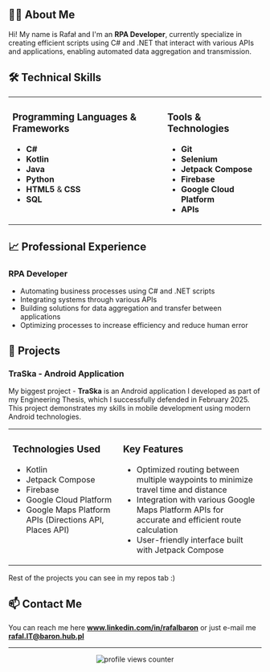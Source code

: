 ## 👨‍💻 About Me
Hi! My name is Rafał and I'm an **RPA Developer**, currently specialize in creating efficient scripts using C# and .NET that interact with various APIs and applications, enabling automated data aggregation and transmission.

## 🛠️ Technical Skills

<table>
  <tr>
    <td valign="top">
      <h3>Programming Languages & Frameworks</h3>
      <ul>
        <li><strong>C#</strong></li>
        <li><strong>Kotlin</strong></li>
        <li><strong>Java</strong></li>
        <li><strong>Python</strong></li>
        <li><strong>HTML5</strong> & <strong>CSS</strong></li>
        <li><strong>SQL</strong></li>
      </ul>
    </td>
    <td valign="top">
      <h3>Tools & Technologies</h3>
      <ul>
        <li><strong>Git</strong></li>
        <li><strong>Selenium</strong></li>
        <li><strong>Jetpack Compose</strong></li>
        <li><strong>Firebase</strong></li>
        <li><strong>Google Cloud Platform</strong></li>
        <li><strong>APIs</strong></li>
      </ul>
    </td>
  </tr>
</table>

## 📈 Professional Experience

### RPA Developer
- Automating business processes using C# and .NET scripts
- Integrating systems through various APIs
- Building solutions for data aggregation and transfer between applications
- Optimizing processes to increase efficiency and reduce human error

## 🚀 Projects

### TraSka - Android Application

My biggest project - **TraSka** is an Android application I developed as part of my Engineering Thesis, which I successfully defended in February 2025. This project demonstrates my skills in mobile development using modern Android technologies.

<table>
  <tr>
    <td valign="top">
      <h3>Technologies Used</h3>
      <ul>
        <li>Kotlin</li>
        <li>Jetpack Compose</li>
        <li>Firebase</li>
        <li>Google Cloud Platform</li>
        <li>Google Maps Platform APIs (Directions API, Places API)</li>
      </ul>
    </td>
    <td valign="top">
      <h3>Key Features</h3>
      <ul>
        <li>Optimized routing between multiple waypoints to minimize travel time and distance</li>
        <li>Integration with various Google Maps Platform APIs for accurate and efficient route calculation</li>
        <li>User-friendly interface built with Jetpack Compose</li>
      </ul>
    </td>
  </tr>
</table>

Rest of the projects you can see in my repos tab :)

## 📫 Contact Me

You can reach me here **www.linkedin.com/in/rafalbaron** or just e-mail me **rafal.IT@baron.hub.pl**

---

<div align="center">
  <img src="https://komarev.com/ghpvc/?username=rafalBaron&label=Profile%20views&color=0e75b6&style=flat" alt="profile views counter">
</div>
